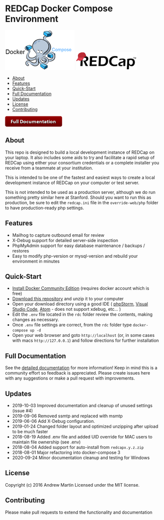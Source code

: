 # REDCap Docker Compose Environment

![Docker Compose][docker-compose-logo]
![REDCap][redcap-logo]

<!-- START doctoc generated TOC please keep comment here to allow auto update -->
<!-- DON'T EDIT THIS SECTION, INSTEAD RE-RUN doctoc TO UPDATE -->


- [About](#about)
- [Features](#features)
- [Quick-Start](#quick-start)
- [Full Documentation](#full-documentation)
- [Updates](#updates)
- [License](#license)
- [Contributing](#contributing)

<!-- END doctoc generated TOC please keep comment here to allow auto update -->

[![documentation-button](rdc/documentation/button_documentation.png)](rdc/documentation/README.md)


## About
This repo is designed to build a local development instance of REDCap on your laptop.  It also includes some aids 
to try and facilitate a rapid setup of REDCap using either your consortium credentials or a complete installer you 
receive from a teammate at your institution.

This is intended to be one of the fastest and easiest ways to create a local development instance of REDCap on your 
computer or test server.

This is not intended to be used as a production server, although we do run something pretty similar here at Stanford.
Should you want to run this as production, be sure to edit the `redcap.ini` file in the `override-web/php` folder
to have production-ready php settings.

## Features
 * Mailhog to capture outbound email for review
 * X-Debug support for detailed server-side inspection
 * PhpMyAdmin support for easy database maintenance / backups / restores
 * Easy to modify php-version or mysql-version and rebuild your environment in minutes

## Quick-Start
 * [Install Docker Community Edition](https://docs.docker.com/get-docker) (requires docker account which is free)
 * [Download this repository](https://github.com/123andy/redcap-docker-compose/archive/master.zip) and unzip it to your computer
 * Open your download directory using a good IDE (
 [phpStorm](https://www.jetbrains.com/phpstorm/), 
 [Visual Studio Code](https://code.visualstudio.com/),
 [Atom](https://atom.io/) - does not support xdebug, etc... )
 * Edit the `.env` file located in the `rdc` folder review the contents, making changes as necessary.
 * Once `.env` file settings are correct, from the `rdc` folder type `docker-compose up -d`
 * Open your web browser and goto `http://localhost` (or, in some cases with macs `http://127.0.0.1`) and follow
  directions for further installation
 
## Full Documentation
See the [detailed documentation](rdc/documentation/README.md) for more information!  Keep in mind this is a community
effort so feedback is appreciated.  Please create issues here with any suggestions or make a pull request with improvements.

## Updates
* 2019-10-03  Improved documentation and cleanup of unused settings (issue #4)
* 2019-09-06  Removed ssmtp and replaced with msmtp
* 2019-06-06  Add X-Debug configuration. 
* 2019-01-24  Changed folder layout and optimized unzipping after upload to be much faster
* 2018-08-19  Added .env file and added UID override for MAC users to maintain file ownership (see .env)
* 2018-08-04  Added support for auto-install from `redcapx.y.z.zip`
* 2018-08-01  Major refactoring into docker-compose 3
* 2020-09-24  Minor documentation cleanup and testing for Windows

## License
Copyright (c) 2016 Andrew Martin
Licensed under the MIT license.

## Contributing
Please make pull requests to extend the functionality and documentation

[redcap-logo]: rdc/documentation/redcap-logo-large.png "REDCap"
[docker-compose-logo]: rdc/documentation/docker-compose.png "Docker Compose"
